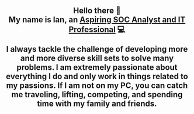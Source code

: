 <h2 align="center">
Hello there 👋
<br>
My name is Ian, an <a href="https://www.linkedin.com/in/iansherer/">Aspiring SOC Analyst and IT Professional</a> 💻
<br>
</p>

I always tackle the challenge of developing more and more diverse skill sets to solve many problems. I am extremely passionate about everything I do and only work in things related to my passions. If I am not on my PC, you can catch me traveling, lifting, competing, and spending time with my family and friends. 

<!--
**iansherer/iansherer** is a ✨ _special_ ✨ repository because its `README.md` (this file) appears on your GitHub profile.

Here are some ideas to get you started:

- 🔭 I’m currently working on ...
- 🌱 I’m currently learning ...
- 👯 I’m looking to collaborate on ...
- 🤔 I’m looking for help with ...
- 💬 Ask me about ...
- 📫 How to reach me: ...
- 😄 Pronouns: ...
- ⚡ Fun fact: ...
-->
